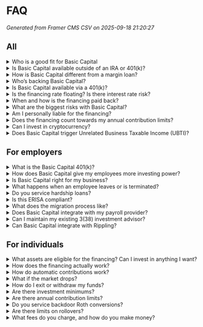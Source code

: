 # FAQ
_Generated from Framer CMS CSV on 2025-09-18 21:20:27_

## All
<details>
<summary>Who is a good fit for Basic Capital</summary>

<p>Basic Capital is built for long-term investors seeking broad market exposure and tax-advantaged growth. The financing is designed to remain in place for the duration of your investment and does not require scheduled repayment, allowing you to stay focused on long-term compounding.</p>

</details>
<details>
<summary>Is Basic Capital available outside of an IRA or 401(k)?</summary>

<p>No, Basic Capital is designed for long-term investing. As a result it is exclusively offered within an IRA or 401(k) to maximize tax efficiency for long-term investors.</p>

</details>
<details>
<summary>How is Basic Capital different from a margin loan?</summary>

<p>Basic Capital is not a margin loan but it is important to understand how Basic Capital financing differs from traditional margin lending.</p><p>Basic Capital offers $4 of financing for every $1 you contribute, but only on eligible assets – broad market stocks and bonds intended to be held for the long-term. The financing is also long-term, and not subject to mark-to-market liquidation.&nbsp;</p><p>Alternatively, margin loans are extended on a 2:1 basis, $2 dollars of assets for every $1 of equity, and have constant mark-to-market risk. If the value of your assets drop, your account can be liquidated.&nbsp;</p><p>Margin rates are between 4.50-6% and brokers typically do not restrict which assets you can purchase. Margin provides relatively low cost of financing and investing flexibility, but with limited investment power and the risk of forced liquidation.</p><p>Basic Capital financing is currently 6.25% and can only be secured with eligible assets, but provides substantially more investing power without the risk of marked-to-market liquidation.&nbsp;</p><p>You can read more about how <a href="https://basiccapital.com/learn/margin-trading" target="_blank">Basic Capital compares to margin trading here</a>.</p>

</details>
<details>
<summary>Who’s backing Basic Capital?</summary>

<p>We’ve raised venture funding from top tier, institutional venture capital funds. Our investors have backed generational companies like Google, Airbnb, Ramp and Plaid.&nbsp;</p>

</details>
<details>
<summary>Is Basic Capital available via a 401(k)?</summary>

<p>Yes, Basic Capital partners with employers to offer Basic Capital financing within 401(k) plans. <a href="https://basiccapital.com/b#demo">Learn more.</a></p>

</details>
<details>
<summary>Is the financing rate floating? Is there interest rate risk?</summary>

<p>Yes, the financing rate floats with short-term interest rates, specifically the Secured Overnight Funding Rate (SOFR) plus 200 basis points (currently 6.25%).&nbsp;</p><p>That means the cost of financing in Basic Capital can go up or down, but the underlying bond investments are also floating rate with spreads greater than 200 basis points. Because you are earning more than you owe, it reduces your direct interest rate exposure, even if the cost of Basic Capital financing goes up.</p>

</details>
<details>
<summary>When and how is the financing paid back?</summary>

<p>The investments in your account earn more income than you owe in financing costs. The extra income is re-invested, earning income and benefitting from long-term exposure to the market.&nbsp;</p><p>Over time, the income and gains in your account reduce the level of financing relative to your equity. Similar to a home mortgage, the longer you stay invested, the initial financing becomes smaller relative to the accrued value in Basic Capital.</p>

</details>
<details>
<summary>What are the biggest risks with Basic Capital?</summary>

<p>Because Basic Capital is not marked-to-market or subject to forced liquidation from declines in value, the biggest risk is liquidating your account during a period of market distress.&nbsp;</p><p>Should you decide to liquidate your account when asset values are down, proceeds would go first to paying back the financing, and you would get the remaining. If the value of assets in your account were worth less than the financing, you would not receive any proceeds, but your other assets and outside retirement investments are completely protected.</p>

</details>
<details>
<summary>Am I personally liable for the financing?</summary>

<p>Your Basic Capital investment is wrapped in a Limited Liability Company (LLC.), limiting your losses only to what you have contributed. Your outside assets and retirement funds are completely protected.&nbsp;</p><p>Your personal assets are protected due to the limited liability of the entity that secures the financing.&nbsp;</p><p>If you were to liquidate your account during a period of extreme market distress, it is possible you could lose the entire value of your account, but your losses would be limited to what you contributed.&nbsp;</p>

</details>
<details>
<summary>Does the financing count towards my annual contribution limits?</summary>

<p>No, Basic Capital’s additional financing does not count towards annual contribution limits.</p>

</details>
<details>
<summary>Can I invest in cryptocurrency?</summary>

<p>Basic Capital financing is only available for eligible assets, currently diversified stocks and bonds.</p>

</details>
<details>
<summary>Does Basic Capital trigger Unrelated Business Taxable Income (UBTI)?</summary>

<p>No, Basic Capital is investing alongside you, but with different economics. We share in a portion of the upside and the downside. This is fundamentally different from debt financed investments that trigger UBTI. </p>

</details>

## For employers
<details>
<summary>What is the Basic Capital 401(k)?</summary>

<p>Basic Capital is a 401(k) platform that saves businesses time and money, while providing a new way for employees to save for retirement.</p><p>While the Basic Capital 401k offers all the standard features and investment options of a standard 401k, it comes with one added optional features that enables employees to get more investing power in their 401k to build wealth for retirement</p><p>Learn more about how the <a href="https://basiccapital.com/b#demo">Basic Capital 401(k) improves employee engagement and supports retirement preparedness</a>.</p>

</details>
<details>
<summary>How does Basic Capital give my employees more investing power?</summary>

<p>Employees make recurring 401(k) contributions and manage their investments through the app, with the flexibility to update anytime.  </p><p>Employees can either invest their contribution in more than 6,000 standard investment options or invest a portion into Basic Capital.&nbsp;</p><p>Allocations to Basic Capital are optional and made by the employee via the brokerage window, ensuring compliance with all relevant regulations.&nbsp;</p><p>For every $1 of contributions, we invest $4 alongside them, creating $5 of investing power.&nbsp;</p><p>Each employee’s Basic Capital investment is structured through an individual Limited Liability Company (LLC.) to manage financing and protect the employee.  &nbsp;</p><p>Basic Capital delivers a full-stack solution—from 401(k) administration and employee experience to financing and servicing.</p><p>Should an employee leave and want to rollover their entire 401(k) to a new provider, the rollover would lock in any gains or losses in the account. However, they could keep their Basic Capital allocation with us and only rollover their standard 401(k) investments.</p>

</details>
<details>
<summary>Is Basic Capital right for my business?</summary>

<p>The Basic Capital 401(k) Platform is designed for businesses looking to create an island employees don’t want to leave by providing a new path to financial prosperity.</p><p>Companies that switch to Basic Capital do so because we help their employees get retirement ready – from increased plan participation to larger contributions. When employees feel like their contributions are going further, more employees contribute and, on average, they contribute more.&nbsp;</p><p>If you'd like to hear stories of why members switch to us, <a href="https://basiccapital.com/customers/serviceprofessionals">you can start here.</a></p>

</details>
<details>
<summary>What happens when an employee leaves or is terminated?</summary>

<p>Should an employee leave and want to rollover their entire 401(k) to a new provider, the rollover would lock in any gains or losses in the account. However, they could keep their Basic Capital allocation with us and only rollover their standard 401(k) investments.</p>

</details>
<details>
<summary>Do you service hardship loans?</summary>

<p>Yes, we service hardship loans made out of standard 401(k) assets.</p>

</details>
<details>
<summary>Is this ERISA compliant?</summary>

<p>Yes, contributions into Basic Capital occur through a 401(k) brokerage window complying with all relevant regulations and meet to your fiduciary responsibilities.</p>

</details>
<details>
<summary>What does the migration process like?</summary>

<p>Initially, you'll complete onboarding through our employer dashboard, connecting your payroll provider and business bank account while we establish your trust account.&nbsp;</p><p>Within 2-3 weeks, we conduct a one-hour employee session (either in person or virtual) for balance allocation and contribution elections. In the final phase we transfer assets from your current provider, which typically takes 30-45 days.&nbsp;</p><p>We provide tailored migration packets specific to your existing provider and handle the technical integration between systems. The entire process spans 4-6 weeks from service agreement to first payroll contribution processing.</p>

</details>
<details>
<summary>Does Basic Capital integrate with my payroll provider?</summary>

<p>We integrate with all major payroll providers, our current integrations cover 90% of the American workforce.</p>

</details>
<details>
<summary>Can I maintain my existing 3(38) investment advisor?</summary>

<p>Yes, you can keep your plan advisor, we are a Record Keeper and Third-Party Administrator.</p>

</details>
<details>
<summary>Can Basic Capital integrate with Rippling?</summary>

<p>Basic Capital offers a direct integration with Rippling, improving the flow of data between your Rippling instance and your 401(k) program. Learn more <a href="https://basiccapital.com/integrations/rippling" target="_blank"><strong>here</strong></a>. </p>

</details>

## For individuals
<details>
<summary>What assets are eligible for the financing? Can I invest in anything I want?</summary>

<p>Currently, Basic Capital financing is only available for eligible assets – a diversified portfolio of stocks and bonds. Basic Capital pairs long-term financing with long-term assets. We are working on the ability for IRA members to customize their own allocations.</p>

</details>
<details>
<summary>How does the financing actually work?</summary>

<p>As a simple illustration, assume you contribute $2,000 to your IRA. Basic Capital invests $8,000 alongside you, giving you $10,000 of investing power into a diversified portfolio of stock and bonds. The cost of financing floats with short-term interest rates, but it is currently 6.25%.&nbsp;</p><p>The income from your investments covers more than the cost of Basic Capital financing. The additional income gets reinvested, with the potential for upside from broad market exposure.&nbsp;</p><p>The financing Basic Capital adds does not count towards your annual contribution limits.&nbsp;</p><p>You can find out more about how our financing works <a href="/how-it-works">here</a>.</p>

</details>
<details>
<summary>How do automatic contributions work?</summary>

<p>Basic Capital allows you to schedule automatic monthly contributions. All contributions made to Basic Capital are matched with the same financing ($4 for every $1 contributed). For example, a $200 monthly contribution is supplemented with $800 in financing.&nbsp;</p><p>Over the course of a full calendar year, your monthly contributions and financing would amount to $12,000 in total investments versus just $2,400 without Basic Capital. By unlocking access to financing for financial assets, we enable you to pay-as-you-go, dollar-cost averaging into a larger base of investment in the market.&nbsp;</p><p>The financing Basic Capital adds does not count towards your annual contribution limits.&nbsp;</p>

</details>
<details>
<summary>What if the market drops?</summary>

<p>Basic Capital’s financing is designed to be long-term, and is not marked-to-marked or subject to forced liquidation from a drop in the value of your investments.</p><p>Your Basic Capital investment is wrapped in a Limited Liability Company (LLC.), limiting your losses only to what you have contributed. Your outside assets and retirement funds are completely protected.&nbsp;</p><p>Your personal assets are protected due to the limited liability of the entity that secures the financing.&nbsp;</p><p>If you were to liquidate your account during a period of extreme market distress, it is possible you could lose the entire value of your account, but your losses would be limited to what you contributed.</p>

</details>
<details>
<summary>How do I exit or withdraw my funds?</summary>

<p>While there is no minimum holding period or time commitment required by Basic Capital, we have designed the IRA for long-term investors to benefit from the growth of the market, not for short-term trading.</p><p>If you need to close or move your IRA:</p><ul><li data-preset-tag="p"><p>We offer standard options for moving your IRA to another qualified custodian at any time.</p></li><li data-preset-tag="p"><p>This triggers liquidation of the securities held by the LLC.</p></li><li data-preset-tag="p"><p>Subsequently, the outstanding financing is paid down.</p></li><li data-preset-tag="p"><p>Remaining proceeds go right back into your IRA, ready for withdrawal (subject to any tax considerations) or rollover to another custodian.</p></li></ul><p>This product is meant for the long haul—early liquidation could lock in losses if the market is down.</p>

</details>
<details>
<summary>Are there investment minimums?</summary>

<p>The minimum contribution for individuals is $100.</p>

</details>
<details>
<summary>Are there annual contribution limits?</summary>

<p>Today, we currently accept net new dollar contributions towards your 2025 IRA ($7,000).</p><p>Starting later this year, we will offer the ability to rollover funds from other tax-advantaged investment accounts on a first come, first serve basis to early access members.</p><p>The additional financing Basic Capital offers does not count towards your annual contribution limits.</p>

</details>
<details>
<summary>Do you service backdoor Roth conversions?</summary>

<p>Yes, you can do a one-click backdoor Roth conversion directly in the app.</p>

</details>
<details>
<summary>Are there limits on rollovers?</summary>

<p>No, there are no limits on the amount you can rollover to Basic Capital.</p>

</details>
<details>
<summary>What fees do you charge, and how do you make money?</summary>

<p>Accounts are subject to financing and servicing fees. The cost of financing floats with short-term interest rates but is currently 6.25%. Additionally, Basic Capital takes 5% of gains, but only at account liquidation.&nbsp;For setting up and servicing your account, Basic Capital charges 0.50% on the total account value.</p>

</details>
